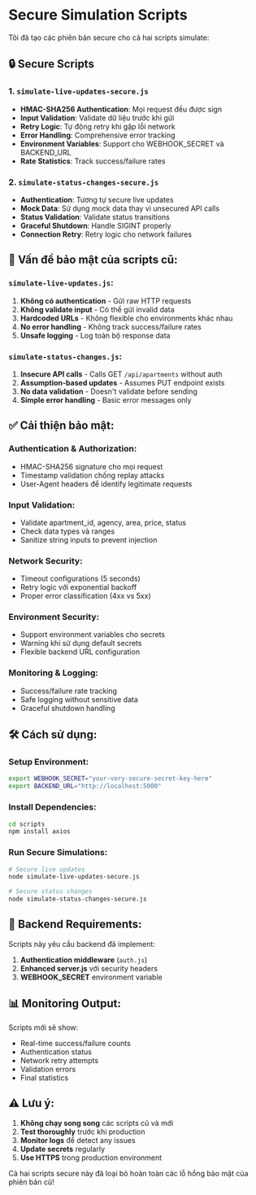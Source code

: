 # Secure Simulation Scripts

Tôi đã tạo các phiên bản secure cho cả hai scripts simulate:

## 🔒 Secure Scripts

### 1. `simulate-live-updates-secure.js`
- **HMAC-SHA256 Authentication**: Mọi request đều được sign
- **Input Validation**: Validate dữ liệu trước khi gửi
- **Retry Logic**: Tự động retry khi gặp lỗi network
- **Error Handling**: Comprehensive error tracking
- **Environment Variables**: Support cho WEBHOOK_SECRET và BACKEND_URL
- **Rate Statistics**: Track success/failure rates

### 2. `simulate-status-changes-secure.js`  
- **Authentication**: Tương tự secure live updates
- **Mock Data**: Sử dụng mock data thay vì unsecured API calls
- **Status Validation**: Validate status transitions
- **Graceful Shutdown**: Handle SIGINT properly
- **Connection Retry**: Retry logic cho network failures

## 🚨 Vấn đề bảo mật của scripts cũ:

### `simulate-live-updates.js`:
1. **Không có authentication** - Gửi raw HTTP requests
2. **Không validate input** - Có thể gửi invalid data
3. **Hardcoded URLs** - Không flexible cho environments khác nhau
4. **No error handling** - Không track success/failure rates
5. **Unsafe logging** - Log toàn bộ response data

### `simulate-status-changes.js`:
1. **Insecure API calls** - Calls GET `/api/apartments` without auth
2. **Assumption-based updates** - Assumes PUT endpoint exists
3. **No data validation** - Doesn't validate before sending
4. **Simple error handling** - Basic error messages only

## ✅ Cải thiện bảo mật:

### Authentication & Authorization:
- HMAC-SHA256 signature cho mọi request
- Timestamp validation chống replay attacks
- User-Agent headers để identify legitimate requests

### Input Validation:
- Validate apartment_id, agency, area, price, status
- Check data types và ranges
- Sanitize string inputs to prevent injection

### Network Security:
- Timeout configurations (5 seconds)
- Retry logic với exponential backoff
- Proper error classification (4xx vs 5xx)

### Environment Security:
- Support environment variables cho secrets
- Warning khi sử dụng default secrets
- Flexible backend URL configuration

### Monitoring & Logging:
- Success/failure rate tracking
- Safe logging without sensitive data
- Graceful shutdown handling

## 🛠️ Cách sử dụng:

### Setup Environment:
```bash
export WEBHOOK_SECRET="your-very-secure-secret-key-here"
export BACKEND_URL="http://localhost:5000"
```

### Install Dependencies:
```bash
cd scripts
npm install axios
```

### Run Secure Simulations:
```bash
# Secure live updates
node simulate-live-updates-secure.js

# Secure status changes  
node simulate-status-changes-secure.js
```

## 🔧 Backend Requirements:

Scripts này yêu cầu backend đã implement:
1. **Authentication middleware** (`auth.js`)
2. **Enhanced server.js** với security headers
3. **WEBHOOK_SECRET** environment variable

## 📊 Monitoring Output:

Scripts mới sẽ show:
- Real-time success/failure counts
- Authentication status
- Network retry attempts
- Validation errors
- Final statistics

## ⚠️ Lưu ý:

1. **Không chạy song song** các scripts cũ và mới
2. **Test thoroughly** trước khi production
3. **Monitor logs** để detect any issues
4. **Update secrets** regularly
5. **Use HTTPS** trong production environment

Cả hai scripts secure này đã loại bỏ hoàn toàn các lỗ hổng bảo mật của phiên bản cũ!

